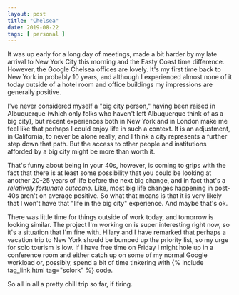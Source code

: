 ```yaml
---
layout: post
title: "Chelsea"
date: 2019-08-22
tags: [ personal ]
---
```


It was up early for a long day of meetings, made a bit harder by my late arrival to New York City this morning and the
Easty Coast time difference. However, the Google Chelsea offices are lovely. It's my first time back to New York in
probably 10 years, and although I experienced almost none of it today outside of a hotel room and office buildings my
impressions are generally positive.

I've never considered myself a "big city person," having been raised in Albuquerque (which only folks who haven't left
Albuquerque think of as a big city), but recent experiences both in New York and in London make me feel like that
perhaps I could enjoy life in such a context. It is an adjustment, in California, to never be alone really, and I think
a city represents a further step down that path. But the access to other people and institutions afforded by a big city
might be more than worth it.

That's funny about being in your 40s, however, is coming to grips with the fact that there is at least some possibility
that you could be looking at another 20-25 years of life before the next big change, and in fact that's a *relatively
fortunate outcome*. Like, most big life changes happening in post-40s aren't on average positive. So what that means is
that it is very likely that I won't have that "life in the big city" experience. And maybe that's ok.

There was little time for things outside of work today, and tomorrow is looking similar. The project I'm working on is
super interesting right now, so it's a situation that I'm fine with. Hilary and I have remarked that perhaps a vacation
trip to New York should be bumped up the priority list, so my urge for solo tourism is low. If I have free time on
Friday I might hole up in a conference room and either catch up on some of my normal Google workload or, possibly, spend
a bit of time tinkering with {% include tag_link.html tag="sclork" %} code.

So all in all a pretty chill trip so far, if tiring.

